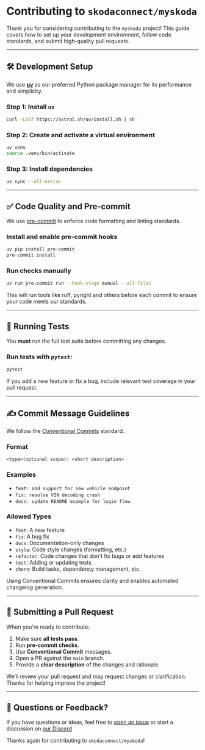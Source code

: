 # Contributing to `skodaconnect/myskoda`

Thank you for considering contributing to the `myskoda` project! This guide covers how to set up your development environment, follow code standards, and submit high-quality pull requests.

---

## 🛠️ Development Setup

We use [**uv**](https://github.com/astral-sh/uv) as our preferred Python package manager for its performance and simplicity.

### Step 1: Install `uv`

```bash
curl -LsSf https://astral.sh/uv/install.sh | sh
```

### Step 2: Create and activate a virtual environment

```bash
uv venv
source .venv/bin/activate
```

### Step 3: Install dependencies

```bash
uv sync --all-extras
```

---

## ✅ Code Quality and Pre-commit

We use [pre-commit](https://pre-commit.com) to enforce code formatting and linting standards.

### Install and enable pre-commit hooks

```bash
uv pip install pre-commit
pre-commit install
```

### Run checks manually 

```bash
uv run pre-commit run --hook-stage manual --all-files
```

This will run tools like ruff, pyright and others before each commit to ensure your code meets our standards.

---

## 🧪 Running Tests

You **must** run the full test suite before committing any changes.

### Run tests with `pytest`:

```bash
pytest
```

If you add a new feature or fix a bug, include relevant test coverage in your pull request.

---

## ✍️ Commit Message Guidelines

We follow the [Conventional Commits](https://www.conventionalcommits.org/en/v1.0.0/) standard.

### Format

```
<type>(optional scope): <short description>
```

### Examples

- `feat: add support for new vehicle endpoint`
- `fix: resolve VIN decoding crash`
- `docs: update README example for login flow`

### Allowed Types

- `feat`: A new feature
- `fix`: A bug fix
- `docs`: Documentation-only changes
- `style`: Code style changes (formatting, etc.)
- `refactor`: Code changes that don't fix bugs or add features
- `test`: Adding or updating tests
- `chore`: Build tasks, dependency management, etc.

Using Conventional Commits ensures clarity and enables automated changelog generation.

---

## 🚀 Submitting a Pull Request

When you're ready to contribute:

1. Make sure **all tests pass**.
2. Run **pre-commit checks**.
3. Use **Conventional Commit** messages.
4. Open a PR against the `main` branch.
5. Provide a **clear description** of the changes and rationale.

We’ll review your pull request and may request changes or clarification. Thanks for helping improve the project!

---

## 🤝 Questions or Feedback?

If you have questions or ideas, feel free to [open an issue](https://github.com/skodaconnect/myskoda/issues) or start a discussion on [our Discord](https://discord.gg/t7az2hSJXq)

Thanks again for contributing to `skodaconnect/myskoda`!
